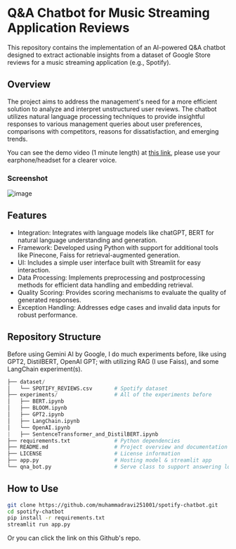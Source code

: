 # Q&A Chatbot for Music Streaming Application Reviews
This repository contains the implementation of an AI-powered Q&A chatbot designed to extract actionable insights from a dataset of Google Store reviews for a music streaming application (e.g., Spotify).

## Overview
The project aims to address the management's need for a more efficient solution to analyze and interpret unstructured user reviews. The chatbot utilizes natural language processing techniques to provide insightful responses to various management queries about user preferences, comparisons with competitors, reasons for dissatisfaction, and emerging trends.

You can see the demo video (1 minute length) at [this link](https://youtu.be/nNagb2GXxu8), please use your earphone/headset for a clearer voice.

### Screenshot
![image](https://github.com/muhammadravi251001/spotify-chatbot/assets/78993021/7424c89e-3003-4dee-b230-b52a65dda1ce)

## Features
- Integration: Integrates with language models like chatGPT, BERT for natural language understanding and generation.
- Framework: Developed using Python with support for additional tools like Pinecone, Faiss for retrieval-augmented generation.
- UI: Includes a simple user interface built with Streamlit for easy interaction.
- Data Processing: Implements preprocessing and postprocessing methods for efficient data handling and embedding retrieval.
- Quality Scoring: Provides scoring mechanisms to evaluate the quality of generated responses.
- Exception Handling: Addresses edge cases and invalid data inputs for robust performance.

## Repository Structure

Before using Gemini AI by Google, I do much experiments before, like using GPT2, DistilBERT, OpenAI GPT; with utilizing RAG (I use Faiss), and some LangChain experiment(s).
```python
├── dataset/
│   └── SPOTIFY_REVIEWS.csv       # Spotify dataset
├── experiments/                  # All of the experiments before
│   ├── BERT.ipynb
│   ├── BLOOM.ipynb
│   ├── GPT2.ipynb
│   ├── LangChain.ipynb
│   └── OpenAI.ipynb
|   ├── SentenceTransformer_and_DistilBERT.ipynb
├── requirements.txt              # Python dependencies
├── README.md                     # Project overview and documentation
├── LICENSE                       # License information
├── app.py                        # Hosting model & streamlit app
└── qna_bot.py                    # Serve class to support answering logic
```
## How to Use
```bash
git clone https://github.com/muhammadravi251001/spotify-chatbot.git
cd spotify-chatbot
pip install -r requirements.txt
streamlit run app.py
```
Or you can click the link on this Github's repo.
